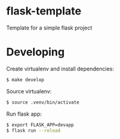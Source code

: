 # flask-template
Template for a simple flask project

# Developing

Create virtualenv and install dependencies:
``` bash
$ make develop
```

Source virtualenv:
``` bash
$ source .venv/bin/activate
```

Run flask app:
``` bash
$ export FLASK_APP=devapp
$ flask run --reload
```
